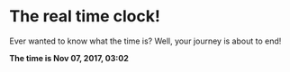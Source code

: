 # The real time clock!

Ever wanted to know what the time is? Well, your journey is about to end!

**The time is Nov 07, 2017, 03:02**